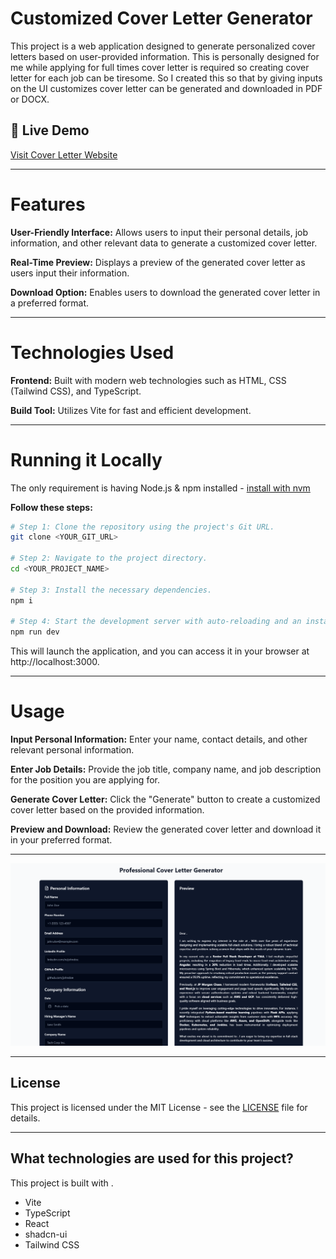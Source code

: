 # Customized Cover Letter Generator
This project is a web application designed to generate personalized cover letters based on user-provided information. This is personally designed for me while applying for full times cover letter is required so creating cover letter for each job can be tiresome. So I created this so that by giving inputs on the UI customizes cover letter can be generated and downloaded in PDF or DOCX.

## 🔗 Live Demo

[Visit Cover Letter Website](https://coverletter.kollaprakyath.dev/)

---

# Features
**User-Friendly Interface:** Allows users to input their personal details, job information, and other relevant data to generate a customized cover letter.

**Real-Time Preview:** Displays a preview of the generated cover letter as users input their information.

**Download Option:** Enables users to download the generated cover letter in a preferred format.

---

# Technologies Used
**Frontend:** Built with modern web technologies such as HTML, CSS (Tailwind CSS), and TypeScript.

**Build Tool:** Utilizes Vite for fast and efficient development.

---

# Running it Locally
The only requirement is having Node.js & npm installed - [install with nvm](https://github.com/nvm-sh/nvm#installing-and-updating)

**Follow these steps:**

```sh
# Step 1: Clone the repository using the project's Git URL.
git clone <YOUR_GIT_URL>

# Step 2: Navigate to the project directory.
cd <YOUR_PROJECT_NAME>

# Step 3: Install the necessary dependencies.
npm i

# Step 4: Start the development server with auto-reloading and an instant preview.
npm run dev
```
This will launch the application, and you can access it in your browser at http://localhost:3000.

---

# Usage
**Input Personal Information:** Enter your name, contact details, and other relevant personal information.

**Enter Job Details:** Provide the job title, company name, and job description for the position you are applying for.

**Generate Cover Letter:** Click the "Generate" button to create a customized cover letter based on the provided information.

**Preview and Download:** Review the generated cover letter and download it in your preferred format.

---

![ScreenShot of Form](images/letter.png)

---

## License
This project is licensed under the MIT License - see the [LICENSE](LICENSE) file for details.

---

## What technologies are used for this project?

This project is built with .

- Vite
- TypeScript
- React
- shadcn-ui
- Tailwind CSS
